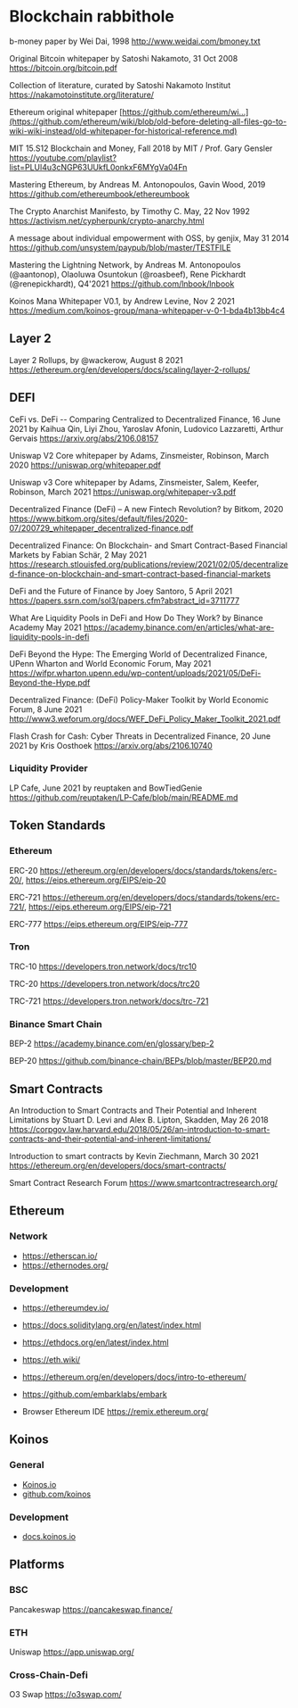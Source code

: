 # Blockchain rabbithole 

b-money paper by Wei Dai, 1998 http://www.weidai.com/bmoney.txt

Original Bitcoin whitepaper by Satoshi Nakamoto, 31 Oct 2008 https://bitcoin.org/bitcoin.pdf

Collection of literature, curated by Satoshi Nakamoto Institut https://nakamotoinstitute.org/literature/

Ethereum original whitepaper [https://github.com/ethereum/wi...](https://github.com/ethereum/wiki/blob/old-before-deleting-all-files-go-to-wiki-wiki-instead/old-whitepaper-for-historical-reference.md)

MIT 15.S12 Blockchain and Money, Fall 2018 by MIT / Prof. Gary Gensler https://youtube.com/playlist?list=PLUl4u3cNGP63UUkfL0onkxF6MYgVa04Fn

Mastering Ethereum, by Andreas M. Antonopoulos, Gavin Wood, 2019 https://github.com/ethereumbook/ethereumbook

The Crypto Anarchist Manifesto, by Timothy C. May, 22 Nov 1992 https://activism.net/cypherpunk/crypto-anarchy.html

A message about individual empowerment with OSS, by genjix, May 31 2014 https://github.com/unsystem/paypub/blob/master/TESTFILE

Mastering the Lightning Network, by Andreas M. Antonopoulos (@aantonop), Olaoluwa Osuntokun (@roasbeef), Rene Pickhardt (@renepickhardt), Q4'2021 https://github.com/lnbook/lnbook

Koinos Mana Whitepaper V0.1, by Andrew Levine, Nov 2 2021 https://medium.com/koinos-group/mana-whitepaper-v-0-1-bda4b13bb4c4

## Layer 2
Layer 2 Rollups, by @wackerow, August 8 2021 https://ethereum.org/en/developers/docs/scaling/layer-2-rollups/

## DEFI

CeFi vs. DeFi -- Comparing Centralized to Decentralized Finance, 16 June 2021 by Kaihua Qin, Liyi Zhou, Yaroslav Afonin, Ludovico Lazzaretti, Arthur Gervais https://arxiv.org/abs/2106.08157 

Uniswap V2 Core whitepaper by Adams, Zinsmeister, Robinson, March 2020 https://uniswap.org/whitepaper.pdf

Uniswap v3 Core whitepaper by Adams, Zinsmeister, Salem, Keefer, Robinson, March 2021 https://uniswap.org/whitepaper-v3.pdf

Decentralized Finance (DeFi) –
A new Fintech Revolution? by Bitkom, 2020 https://www.bitkom.org/sites/default/files/2020-07/200729_whitepaper_decentralized-finance.pdf

Decentralized Finance: On Blockchain- and Smart Contract-Based Financial Markets by Fabian Schär, 2 May 2021 https://research.stlouisfed.org/publications/review/2021/02/05/decentralized-finance-on-blockchain-and-smart-contract-based-financial-markets

DeFi and the Future of Finance by Joey Santoro, 5 April 2021 https://papers.ssrn.com/sol3/papers.cfm?abstract_id=3711777

What Are Liquidity Pools in DeFi and How Do They Work? by Binance Academy May 2021 https://academy.binance.com/en/articles/what-are-liquidity-pools-in-defi

DeFi Beyond the Hype: The Emerging World of Decentralized Finance, UPenn Wharton and World Economic Forum, May 2021 https://wifpr.wharton.upenn.edu/wp-content/uploads/2021/05/DeFi-Beyond-the-Hype.pdf

Decentralized Finance: (DeFi) Policy-Maker Toolkit by World Economic Forum, 8 June 2021 http://www3.weforum.org/docs/WEF_DeFi_Policy_Maker_Toolkit_2021.pdf

Flash Crash for Cash: Cyber Threats in Decentralized Finance, 20 June 2021 by Kris Oosthoek https://arxiv.org/abs/2106.10740

### Liquidity Provider

LP Cafe, June 2021 by reuptaken and BowTiedGenie https://github.com/reuptaken/LP-Cafe/blob/main/README.md

## Token Standards

### Ethereum
ERC-20 https://ethereum.org/en/developers/docs/standards/tokens/erc-20/, https://eips.ethereum.org/EIPS/eip-20 

ERC-721 https://ethereum.org/en/developers/docs/standards/tokens/erc-721/, https://eips.ethereum.org/EIPS/eip-721

ERC-777 https://eips.ethereum.org/EIPS/eip-777

### Tron
TRC-10 https://developers.tron.network/docs/trc10

TRC-20 https://developers.tron.network/docs/trc20

TRC-721 https://developers.tron.network/docs/trc-721
### Binance Smart Chain
BEP-2 https://academy.binance.com/en/glossary/bep-2

BEP-20 https://github.com/binance-chain/BEPs/blob/master/BEP20.md
## Smart Contracts

An Introduction to Smart Contracts and Their Potential and Inherent Limitations by Stuart D. Levi and Alex B. Lipton, Skadden, May 26 2018 https://corpgov.law.harvard.edu/2018/05/26/an-introduction-to-smart-contracts-and-their-potential-and-inherent-limitations/

Introduction to smart contracts by Kevin Ziechmann, March 30 2021 https://ethereum.org/en/developers/docs/smart-contracts/

Smart Contract Research Forum https://www.smartcontractresearch.org/

## Ethereum 

### Network
- https://etherscan.io/
- https://ethernodes.org/
  
### Development

- https://ethereumdev.io/
- https://docs.soliditylang.org/en/latest/index.html
- https://ethdocs.org/en/latest/index.html
- https://eth.wiki/
- https://ethereum.org/en/developers/docs/intro-to-ethereum/

- https://github.com/embarklabs/embark

- Browser Ethereum IDE https://remix.ethereum.org/

## Koinos
### General
- [Koinos.io](https://koinos.io)
- [github.com/koinos](https://github.com/koinos)
### Development
- [docs.koinos.io](https://docs.koinos.io)

## Platforms
### BSC
Pancakeswap https://pancakeswap.finance/

### ETH
Uniswap https://app.uniswap.org/

### Cross-Chain-Defi
O3 Swap https://o3swap.com/

